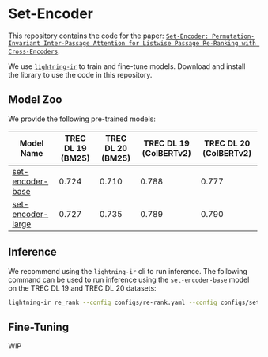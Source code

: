 # Set-Encoder

This repository contains the code for the paper: [`Set-Encoder: Permutation-Invariant Inter-Passage Attention for Listwise Passage Re-Ranking with Cross-Encoders`](https://arxiv.org/abs/2404.06912).

We use [`lightning-ir`](https://github.com/webis-de/lightning-ir) to train and fine-tune models. Download and install the library to use the code in this repository.

## Model Zoo

We provide the following pre-trained models:

| Model Name                                                          | TREC DL 19 (BM25) | TREC DL 20 (BM25) | TREC DL 19 (ColBERTv2) | TREC DL 20 (ColBERTv2) |
| ------------------------------------------------------------------- | ----------------- | ----------------- | ---------------------- | ---------------------- |
| [set-encoder-base](https://huggingface.co/webis/set-encoder-base)   | 0.724             | 0.710             | 0.788                  | 0.777                  |
| [set-encoder-large](https://huggingface.co/webis/set-encoder-large) | 0.727             | 0.735             | 0.789                  | 0.790                  |

## Inference

We recommend using the `lightning-ir` cli to run inference. The following command can be used to run inference using the `set-encoder-base` model on the TREC DL 19 and TREC DL 20 datasets:

```bash
lightning-ir re_rank --config configs/re-rank.yaml --config configs/set-encoder-finetuned.yaml --config configs/trec-dl.yaml
```

## Fine-Tuning

WIP
